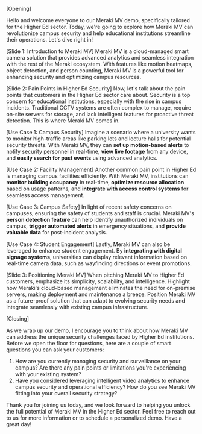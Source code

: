 [Opening]

Hello and welcome everyone to our Meraki MV demo, specifically tailored for the Higher Ed sector. Today, we're going to explore how Meraki MV can revolutionize campus security and help educational institutions streamline their operations. Let's dive right in!

[Slide 1: Introduction to Meraki MV]
Meraki MV is a cloud-managed smart camera solution that provides advanced analytics and seamless integration with the rest of the Meraki ecosystem. With features like motion heatmaps, object detection, and person counting, Meraki MV is a powerful tool for enhancing security and optimizing campus resources.

[Slide 2: Pain Points in Higher Ed Security]
Now, let's talk about the pain points that customers in the Higher Ed sector care about. Security is a top concern for educational institutions, especially with the rise in campus incidents. Traditional CCTV systems are often complex to manage, require on-site servers for storage, and lack intelligent features for proactive threat detection. This is where Meraki MV comes in.

[Use Case 1: Campus Security]
Imagine a scenario where a university wants to monitor high-traffic areas like parking lots and lecture halls for potential security threats. With Meraki MV, they can **set up motion-based alerts** to notify security personnel in real-time, **view live footage** from any device, and **easily search for past events** using advanced analytics.

[Use Case 2: Facility Management]
Another common pain point in Higher Ed is managing campus facilities efficiently. With Meraki MV, institutions can **monitor building occupancy** in real-time, **optimize resource allocation** based on usage patterns, and **integrate with access control systems** for seamless access management.

[Use Case 3: Campus Safety]
In light of recent safety concerns on campuses, ensuring the safety of students and staff is crucial. Meraki MV's **person detection feature** can help identify unauthorized individuals on campus, **trigger automated alerts** in emergency situations, and **provide valuable data** for post-incident analysis.

[Use Case 4: Student Engagement]
Lastly, Meraki MV can also be leveraged to enhance student engagement. By **integrating with digital signage systems**, universities can display relevant information based on real-time camera data, such as wayfinding directions or event promotions.

[Slide 3: Positioning Meraki MV]
When pitching Meraki MV to Higher Ed customers, emphasize its simplicity, scalability, and intelligence. Highlight how Meraki's cloud-based management eliminates the need for on-premise servers, making deployment and maintenance a breeze. Position Meraki MV as a future-proof solution that can adapt to evolving security needs and integrate seamlessly with existing campus infrastructure.

[Closing]

As we wrap up our demo, I encourage you to think about how Meraki MV can address the unique security challenges faced by Higher Ed institutions. Before we open the floor for questions, here are a couple of smart questions you can ask your customers:

1. How are you currently managing security and surveillance on your campus? Are there any pain points or limitations you're experiencing with your existing system?
2. Have you considered leveraging intelligent video analytics to enhance campus security and operational efficiency? How do you see Meraki MV fitting into your overall security strategy?

Thank you for joining us today, and we look forward to helping you unlock the full potential of Meraki MV in the Higher Ed sector. Feel free to reach out to us for more information or to schedule a personalized demo. Have a great day!